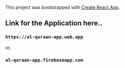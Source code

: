 This project was bootstrapped with [Create React App](https://github.com/facebook/create-react-app).

## Link for the Application here..
### `https://al-quraan-app.web.app`
or,
### `al-quraan-app.firebaseapp.com`

## 
